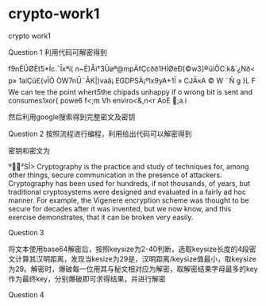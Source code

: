 # crypto-work1
crypto work1

Question 1
利用代码可解密得到

f9nÉÛØËt5*Íc.¯Îxªí( n~É)Åi°3Ûøª@mpÀfÇcðð1HÍØèÐ[©w3]®üìÕC:k&`¿Nð<p» 1aíÇü£{vÏÒ ÒW7nÛ¨ÂK|)vaâ¡  EGDPSÀ¡ºlx9yA+1Ï » CJÄ«A  ©  W  ¨Ñ  g       }L           F    
We can tee the point whert5the chipads unhappy if o wrong bit is sent and consumes1xor{ powe6 f<;m Vh  enviro<&,n<r  AoE ;a.i

然后利用google搜索得到完整密文及密钥

Question 2
按照流程进行编程，利用给出代码可以解密得到

密钥和密文为

º²SÍ>
Cryptography is the practice and study of techniques for, among other things, secure communication in the presence of attackers. Cryptography has been used for hundreds, if not thousands, of years, but traditional cryptosystems were designed and evaluated in a fairly ad hoc manner. For example, the Vigenere encryption scheme was thought to be secure for decades after it was invented, but we now know, and this exercise demonstrates, that it can be broken very easily.


Question 3

将文本使用base64解密后，按照keysize为2-40判断，选取keysize长度的4段密文计算其汉明距离，发现当kesize为29是，汉明距离/keysize值最小，取keysize为29。解密时，爆破每一位用其与秘文相对应为解密，取解密结果字母最多的key作为最终key，分别爆破即可求得结果，并进行解密

Question 4

